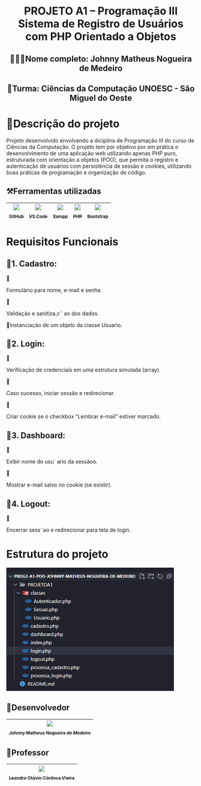 <h1 align="center">PROJETO A1 – Programação III Sistema de Registro de Usuários com PHP Orientado a Objetos</h1>

## <p align="center">👨🏽‍🎓Nome completo: Johnny Matheus Nogueira de Medeiro</p>
## <p align="center">🏫Turma: Ciências da Computação UNOESC - São Miguel do Oeste</p>

# 🔷Descrição do projeto
<p>Projeto desenvolvido envolvendo a diciplina de Programação III do curso de Ciências da Computação. O projeto tem por objetivo por em prática o desenvolvimento de uma aplicação web utilizando apenas PHP puro, estruturada com orientação a objetos (POO), que permita o registro e autenticação de usuários com persistência de sessão e cookies, utilizando boas práticas de programação e organização de código.</p>


## ⚒️Ferramentas utilizadas
|[<img src="https://github.githubassets.com/images/modules/logos_page/GitHub-Mark.png" width=115><br><sub>GitHub</sub>](https://github.com/) |[<img src="https://upload.wikimedia.org/wikipedia/commons/9/9a/Visual_Studio_Code_1.35_icon.svg" width=115><br><sub>VS Code</sub>](https://code.visualstudio.com/) | [<img src="https://www.apachefriends.org/images/xampp-logo-ac950edf.svg" width=115><br><sub>Xampp</sub>](https://www.apachefriends.org/pt_br/index.html)|[<img src="https://www.php.net/images/logos/new-php-logo.svg" width=115><br><sub>PHP</sub>](https://www.php.net/)| [<img src="https://icons.getbootstrap.com/assets/img/icons-hero.png" width=115><br><sub>Bootstrap</sub>](https://getbootstrap.com/)|
| :---: | :---: | :---: | :---: | :---: |

# Requisitos Funcionais
 ## 🔶1. Cadastro:
🔸<p>Formulário para nome, e-mail e senha.</p>
🔸<p>Validação e sanitiza¸c˜ ao dos dados.</p>
🔸Instanciação de um objeto da classe Usuario.</p>
## 🔶2. Login:
 🔸<p>Verificação de credenciais em uma estrutura simulada (array).</p>
 🔸<p>Caso sucesso, iniciar sessão e redirecionar.</p>
 🔸<p>Criar cookie se o checkbox “Lembrar e-mail” estiver marcado.</p>
## 🔶3. Dashboard:
 🔸<p>Exibir nome do usu´ ario da sessãoo.</p>
 🔸<p>Mostrar e-mail salvo no cookie (se existir).</p>
 ## 🔶4. Logout:
 🔸<p>Encerrar sess˜ao e redirecionar para tela de login.</p>
 
# Estrutura do projeto

  <img src= "https://github.com/JohnnyMatheus/prog3-a1-poo-Johnny-Matheus-Nogueira-de-Medeiro/blob/main/image/estrutura%20do%20projeto.png" />


## 🧠Desenvolvedor
| [<img src="https://avatars.githubusercontent.com/u/128015032?v=4" width=115><br><sub>Johnny Matheus Nogueira de Medeiro</sub>](https://github.com/JohnnyMatheus) |
| :---: 

## 🔷Professor
| [<img src="https://avatars.githubusercontent.com/u/15215?v=4" width=115><br><sub>Leandro Otávio Córdova Vieira</sub>](https://github.com/publlius) |
| :---: |




